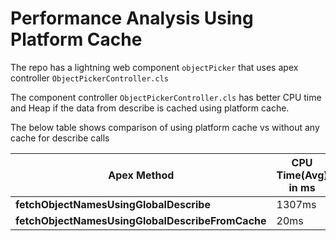 # Performance Analysis Using Platform Cache

The repo has a lightning web component `objectPicker` that uses apex controller `ObjectPickerController.cls`

The component controller `ObjectPickerController.cls` has better CPU time and Heap if the data from describe is cached using platform cache.

The below table shows comparison of using platform cache vs without any cache for describe calls

Apex Method | CPU Time(Avg) in ms | Heap Size(Avg)
--- | --- | ---
**fetchObjectNamesUsingGlobalDescribe** | 1307ms | 80000
**fetchObjectNamesUsingGlobalDescribeFromCache** | 20ms | 1300